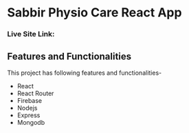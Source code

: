 # Sabbir Physio Care React App
### Live Site Link: 
## Features and Functionalities

This project has following features and functionalities-
- React
- React Router
- Firebase
- Nodejs
- Express
- Mongodb
